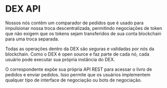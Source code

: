 # DEX API

Nossos nós contêm um comparador de pedidos que é usado para impulsionar nossa troca descentralizada, permitindo negociações de token que não exigem que os tokens sejam transferidos de sua conta blockchain para uma troca separada.

Todas as operações dentro da DEX são seguras e validadas por nós da blockchain. Como o DEX é open source e faz parte de cada nó, cada usuário pode executar sua própria instância do DEX.

O correspondente expõe sua própria API REST para acessar o livro de pedidos e enviar pedidos. Isso permite que os usuários implementem qualquer tipo de interface de negociação ou bots de negociação.
